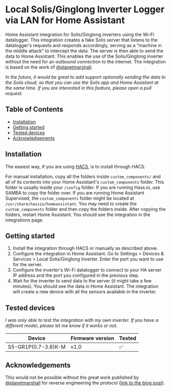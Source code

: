 # Local Solis/Ginglong Inverter Logger via LAN for Home Assistant<!-- omit in toc -->

Home Assistant integration for Solis/Ginglong inverters using the Wi-Fi datalogger. This integration creates a fake Solis server that listens to the datalogger's requests and responds accordingly, serving as a "machine in the middle attack" to intercept the data. The server is then able to send the data to Home Assistant. This enables the use of the Solis/Ginglong inverter without the need for an outbound connection to the internet. The integration is based on the work of [@planetmarshall](https://github.com/planetmarshall/solis-service).

_In the future, it would be great to add support optionally sending the data to the Solis cloud, so that you can use the Solis app and Home Assistant at the same time. If you are interested in this feature, please open a pull request._

## Table of Contents<!-- omit in toc -->
- [Installation](#installation)
- [Getting started](#getting-started)
- [Tested devices](#tested-devices)
- [Acknowledgements](#acknowledgements)


## Installation

The easiest way, if you are using [HACS](https://hacs.xyz/), is to install through HACS.

For manual installation, copy all the folders inside `custom_components/` and all of its contents into your Home Assistant's `custom_components` folder. This folder is usually inside your `/config` folder. If you are running Hass.io, use SAMBA to copy the folder over. If you are running Home Assistant Supervised, the `custom_components` folder might be located at `/usr/share/hassio/homeassistant`. You may need to create the `custom_components` folder and then copy the folders inside. After copying the folders, restart Home Assistant. You should see the integration in the integrations page.

## Getting started

1. Install the integration through HACS or manually as described above.
2. Configure the integration in Home Assistant. Go to Settings > Devices & Services > Local Solis/Ginglong Inverter. Enter the port you want to use for the server.
3. Configure the inverter's Wi-Fi datalogger to connect to your HA server IP address and the port you configured in the previous step.
4. Wait for the inverter to send data to the server (it might take a few minutes). You should see the data in Home Assistant. The integration will create a new device with all the sensors available in the inverter.

## Tested devices

_I was only able to test the integration with my own inverter. If you have a different model, please let me know if it works or not._

| Device              | Firmware version | Tested |
| ------------------- | ---------------- | ------ |
| S5-GR1P(0.7-3.6)K-M | v1.0             | ✅      |


## Acknowledgements

This would not be possible without the great work published by [@planetmarshall](https://github.com/planetmarshall/solis-service) for reverse engineering the protocol ([link to the blog post](https://www.algodynamic.co.uk/reverse-engineering-the-solisginlong-inverter-protocol.html)).
